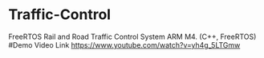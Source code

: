 # Traffic-Control
FreeRTOS Rail and Road Traffic Control System ARM M4. (C++, FreeRTOS)
#Demo Video Link
https://www.youtube.com/watch?v=yh4g_5LTGmw
